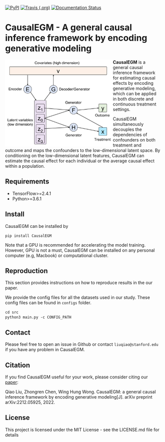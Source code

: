 [![PyPI](https://img.shields.io/pypi/v/CausalEGM)](https://pypi.org/project/CausalEGM/)
[![Travis (.org)](https://img.shields.io/travis/kimmo1019/CausalEGM)](https://app.travis-ci.com/github/kimmo1019/CausalEGM)
[![Documentation Status](https://readthedocs.org/projects/causalegm/badge/?version=latest)](https://causalegm.readthedocs.io)

CausalEGM - A general causal inference framework by encoding generative modeling
================================================================================

<img align="left" src="https://github.com/SUwonglab/CausalEGM/blob/main/model.jpg" width="350">
   
**CausalEGM** is a general causal inference framework for estimating causal effects by encoding generative modeling, which can be applied in both discrete and continuous treatment settings. 

CausalEGM simultaneously decouples the dependencies of confounders on both treatment and outcome and maps the confounders to the low-dimensional latent space. By conditioning on the low-dimensional latent features, CausalEGM can estimate the causal effect for each individual or the average causal effect within a population.


## Requirements

- TensorFlow>=2.4.1
- Python>=3.6.1

## Install

CausalEGM can be installed by
```shell
pip install CausalEGM
```

Note that a GPU is recommended for accelerating the model training. However, GPU is not a must, CausalEGM can be installed on any personal computer (e.g, Macbook) or computational cluster.


## Reproduction

This section provides instructions on how to reproduce results in the our paper.

We provide the config files for all the datasets used in our study. These config files can be found in `configs` folder.

```shell
cd src
python3 main.py -c CONFIG_PATH
```

## Contact

Please feel free to open an issue in Github or contact `liuqiao@stanford.edu` if you have any problem in CausalEGM.


## Citation

If you find CausalEGM useful for your work, please consider citing our [paper](https://arxiv.org/abs/2212.05925):

Qiao Liu, Zhongren Chen, Wing Hung Wong. CausalEGM: a general causal inference framework by encoding generative modeling[J]. arXiv preprint arXiv:2212.05925, 2022.

## License

This project is licensed under the MIT License - see the LICENSE.md file for details

